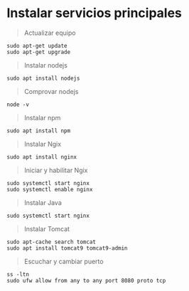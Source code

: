 # Instalar servicios principales
> Actualizar equipo
```
sudo apt-get update
sudo apt-get upgrade
```
> Instalar nodejs
```
sudo apt install nodejs
```
> Comprovar nodejs
```
node -v
```
> Instalar npm
```
sudo apt install npm
```
> Instalar Ngix
```
sudo apt install nginx
```
> Iniciar y habilitar Ngix
```
sudo systemctl start nginx
sudo systemctl enable nginx
```
> Instalar Java
```
sudo systemctl start nginx
```
> Instalar Tomcat
```
sudo apt-cache search tomcat
sudo apt install tomcat9 tomcat9-admin
```
> Escuchar y cambiar puerto
```
ss -ltn
sudo ufw allow from any to any port 8080 proto tcp
```



